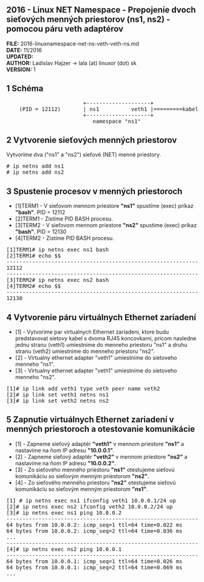 

## 2016 - Linux NET Namespace - Prepojenie dvoch sieťových menných priestorov (ns1, ns2) - pomocou páru veth adaptérov


**FILE:** 2016-linuxnamespace-net-ns-veth-veth-ns.md  
**DATE:** 11/2016  
**UPDATED:**  
**AUTHOR:** Ladislav Hajzer -> lala (at) linuxor (dot) sk  
**VERSION:** 1  


## 1 Schéma


<pre>
                        +--------------------+                       +--------------------+
    (PID = 12112)       | ns1          veth1 |=========kabel=========| veth2          ns2 |     (PID = 12130)
                        +--------------------+                       +--------------------+
                           namespace &quot;ns1&quot;                               namespace &quot;ns2&quot;
</pre>


## 2 Vytvorenie sieťových menných priestorov 

Vytvoríme dva (&quot;ns1&quot; a &quot;ns2&quot;) sieťové (NET) menné priestory.

<pre>
# ip netns add ns1
# ip netns add ns2
</pre>


## 3 Spustenie procesov v menných priestoroch


- [1]TERM1 - V sieťovom mennom priestore **&quot;ns1&quot;** spustíme (exec) príkaz **&quot;bash&quot;**. PID = 12112
- [2]TERM1 - Zistíme PID BASH procesu.
- [3]TERM2 - V sieťovom mennom priestore **&quot;ns2&quot;** spustíme (exec) príkaz **&quot;bash&quot;**. PID = 12130
- [4]TERM2 - Zistíme PID BASH procesu.


<pre>
[1]TERM1# ip netns exec ns1 bash
[2]TERM1# echo $$
----------------------------------------------------------------------------------------------------------------
12112
----------------------------------------------------------------------------------------------------------------
[3]TERM2# ip netns exec ns2 bash
[4]TERM2# echo $$
----------------------------------------------------------------------------------------------------------------
12130
</pre>


## 4 Vytvorenie páru virtuálnych Ethernet zariadení


- [1] - Vytvorime par virtualnych Ethernet zariadeni, ktore budu predstavovat sietovy kabel s dvoma RJ45 
koncovkami, pricom nasledne jednu stranu (veth1) umiestnime do menneho priestoru &quot;ns1&quot; a druhu stranu 
(veth2) umiestnime do menneho priestoru &quot;ns2&quot;.
- [2] - Virtualny ethernet adapter &quot;veth1&quot; umiestnime do sietoveho menneho &quot;ns1&quot;.
- [3] - Virtualny ethernet adapter &quot;veth1&quot; umiestnime do sietoveho menneho &quot;ns2&quot;.


<pre>
[1]# ip link add veth1 type veth peer name veth2
[2]# ip link set veth1 netns ns1
[3]# ip link set veth2 netns ns2
</pre>


## 5 Zapnutie virtuálnych Ethernet zariadení v menných priestoroch a otestovanie komunikácie


- [1]  - Zapneme sieťový adaptér **&quot;veth1&quot;** v mennom priestore **&quot;ns1&quot;** a nastavíme na ňom IP adresu **&quot;10.0.0.1&quot;**.
- [2] - Zapneme sieťový adaptér **&quot;veth2&quot;** v mennom priestore **&quot;ns2&quot;** a nastavíme na ňom IP adresu **&quot;10.0.0.2&quot;**.
- [3] - Zo sieťového menného priestoru **&quot;ns1&quot;** otestujeme sieťovú komunikáciu so sieťovým menným priestorom **&quot;ns2&quot;**.
- [4] - Zo sieťového menného priestoru **&quot;ns2&quot;** otestujeme sieťovú komunikáciu so sieťovým menným priestorom **&quot;ns1&quot;**.

<pre>
[1] # ip netns exec ns1 ifconfig veth1 10.0.0.1/24 up 
[2]# ip netns exec ns2 ifconfig veth2 10.0.0.2/24 up 
[3]# ip netns exec ns1 ping 10.0.0.2
----------------------------------------------------------------------------------------------------------------
64 bytes from 10.0.0.2: icmp_seq=1 ttl=64 time=0.022 ms
64 bytes from 10.0.0.2: icmp_seq=2 ttl=64 time=0.036 ms
...
----------------------------------------------------------------------------------------------------------------
[4]# ip netns exec ns2 ping 10.0.0.1
----------------------------------------------------------------------------------------------------------------
64 bytes from 10.0.0.1: icmp_seq=1 ttl=64 time=0.026 ms
64 bytes from 10.0.0.1: icmp_seq=2 ttl=64 time=0.069 ms
...
</pre>
